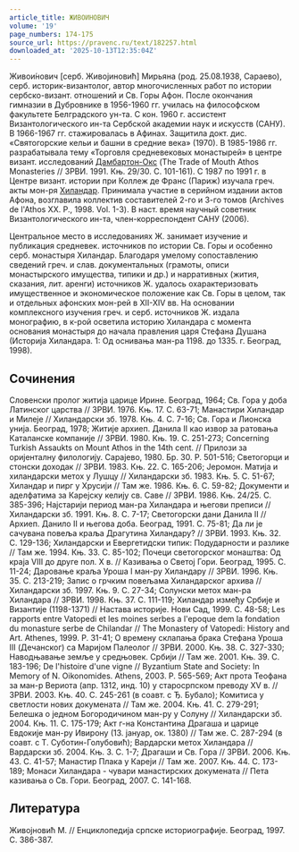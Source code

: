 ```yaml
---
article_title: ЖИВОИНОВИЧ
volume: '19'
page_numbers: 174-175
source_url: https://pravenc.ru/text/182257.html
downloaded_at: '2025-10-13T12:35:04Z'
---
```


Живои́нович [серб. Живоjиновић] Мирьяна (род. 25.08.1938, Сараево), серб. историк-византолог, автор многочисленных работ по истории сербско-визант. отношений и Св. Горы Афон. После окончания гимназии в Дубровнике в 1956-1960 гг. училась на философском факультете Белградского ун-та. С кон. 1960 г. ассистент Византологического ин-та Сербской академии наук и искусств (САНУ). В 1966-1967 гг. стажировалась в Афинах. Защитила докт. дис. «Святогорские кельи и башни в средние века» (1970). В 1985-1986 гг. разрабатывала тему «Торговля средневековых монастырей» в центре визант. исследований [Дамбартон-Окс](https://pravenc.ru/text/Дамбартон-Окс.html) (The Trade of Mouth Athos Monasteries // ЗРВИ. 1991. Књ. 29/30. С. 101-161). С 1987 по 1991 г. в Центре визант. истории при Коллеж де Франс (Париж) изучала греч. акты мон-ря [Хиландар](https://pravenc.ru/text/Хиландар.html). Принимала участие в серийном издании актов Афона, возглавила коллектив составителей 2-го и 3-го томов (Archives de l'Athos XX. P., 1998. Vol. 1-3). В наст. время научный советник Византологического ин-та, член-корреспондент САНУ (2006).

Центральное место в исследованиях Ж. занимает изучение и публикация средневек. источников по истории Св. Горы и особенно серб. монастыря Хиландар. Благодаря умелому сопоставлению сведений греч. и слав. документальных (грамоты, описи монастырского имущества, типики и др.) и нарративных (жития, сказания, лит. аренги) источников Ж. удалось охарактеризовать имущественное и экономическое положение как Св. Горы в целом, так и отдельных афонских мон-рей в XII-XIV вв. На основании комплексного изучения греч. и серб. источников Ж. издала монографию, в к-рой осветила историю Хиландара с момента основания монастыря до начала правления царя Стефана Душана (Историjа Хиландара. 1: Од оснивања ман-ра 1198. до 1335. г. Београд, 1998).

## Сочинения

Словенски пролог житиjа царице Ирине. Београд, 1964; Св. Гора у доба Латинског царства // ЗРВИ. 1976. Књ. 17. С. 63-71; Манастири Хиландар и Милеjе // Хиландарски зб. 1978. Књ. 4. С. 7-16; Св. Гора и Лионска униjа. Београд, 1978; Житиjе архиеп. Данила II као извор за ратовања Каталанске компаниjе // ЗРВИ. 1980. Књ. 19. С. 251-273; Concerning Turkish Assaukts on Mount Athos in the 14th cent. // Прилози за ориjенталну филологиjу. Сараjево, 1980. Бр. 30. P. 501-516; Светогорци и стонски доходак // ЗРВИ. 1983. Књ. 22. С. 165-206; Jеромон. Матиjа и хиландарски метох у Лушцу // Хиландарски зб. 1983. Књ. 5. С. 51-67; Хиландар и пирг у Хрусиjи // Там же. 1986. Књ. 6. С. 59-82; Документи и аделфатима за Кареjску келиjу св. Саве // ЗРВИ. 1986. Књ. 24/25. С. 385-396; Наjстариjи период ман-ра Хиландара и његови преписи // Хиландарски зб. 1991. Књ. 8. С. 7-17; Светогорски дани Данила II // Архиеп. Данило II и његова доба. Београд, 1991. С. 75-81; Да ли jе сачувана повеља краља Драгутина Хиландару? // ЗРВИ. 1993. Књ. 32. С. 129-136; Хиландарски и Евергетидски типик: Подударности и разлике // Там же. 1994. Књ. 33. С. 85-102; Почеци светогорског монаштва: Од краjа VIII до друге пол. Х в. // Казивања о Светоj Гори. Београд, 1995. С. 11-24; Даровање краља Уроша I ман-ру Хиландару // ЗРВИ. 1996. Књ. 35. С. 213-219; Запис о грчким повељама Хиландарског архива // Хиландарски зб. 1997. Књ. 9. С. 27-34; Солунски метох ман-ра Хиландара // ЗРВИ. 1998. Књ. 37. С. 111-119; Хиландар између Србиjе и Византиjе (1198-1371) // Настава историjе. Нови Сад, 1999. С. 48-58; Les rapports entre Vatopedi et les moines serbes a l'epoque dem la fondation du monasture serbe de Chilandar // The Monastery of Vatopedi: History and Art. Athenes, 1999. P. 31-41; О времену склапања брака Стефана Уроша III (Дечанског) са Мариjом Палеолог // ЗРВИ. 2000. Књ. 38. С. 327-330; Наводњавање земље у средњовек. Србиjи // Там же. 2001. Књ. 39. С. 183-196; De l'histoire d'une vigne // Byzantium State and Society: In Memory of N. Oikonomides. Athens, 2003. P. 565-569; Акт прота Теофана за ман-р Вериота (апр. 1312, инд. 10) у старосрпском преводу XV в. // ЗРВИ. 2003. Књ. 40. С. 245-261 (в соавт. с Ђ. Бубало); Комитиса у светлости нових докумената // Там же. 2004. Књ. 41. С. 279-291; Белешка о jедном Богородичином ман-ру у Солуну // Хиландарски зб. 2004. Књ. 11. С. 175-179; Aкт г-на Константина Драгаша и царице Евдокиjе ман-ру Ивирону (13. jануар, ок. 1380) // Там же. С. 287-294 (в соавт. с Т. Суботин-Голубовић); Вардарски метох Хиландара // Вардарски зб. 2004. Књ. 3. С. 1-7; Драгаши и Св. Гора // ЗРВИ. 2006. Књ. 43. С. 41-57; Манастир Плака у Кареjи // Там же. 2007. Књ. 44. С. 173-189; Монаси Хиландара - чувари манастирских докумената // Пета казивања о Св. Гори. Београд, 2007. С. 141-168.

## Литература

Живоjновић М. // Енциклопедиjа српске историографиjе. Београд, 1997. С. 386-387.

